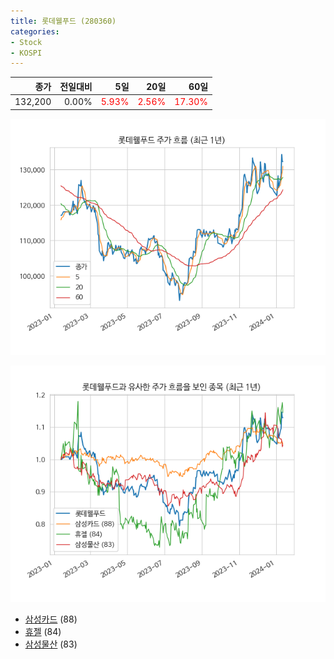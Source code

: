 ```yaml
---
title: 롯데웰푸드 (280360)
categories:
- Stock
- KOSPI
---
```


|종가|전일대비|5일|20일|60일|
|---:|-------:|--:|---:|---:|
|132,200|0.00%|<span style="color: red">5.93%</span>|<span style="color: red">2.56%</span>|<span style="color: red">17.30%</span>|


<!-- more -->

![280360](/assets/images/stock/280360.png)

![280360](/assets/images/stock/280360_sim.png)

- [삼성카드](/029780/) (88)
- [휴젤](/145020/) (84)
- [삼성물산](//028260/) (83)